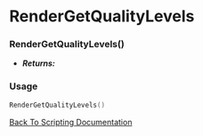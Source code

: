 # RenderGetQualityLevels

### RenderGetQualityLevels()
- ***Returns:*** 

### Usage

```Lua
RenderGetQualityLevels()
```


[Back To Scripting Documentation](../README.md)
